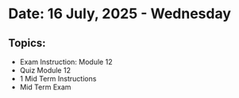 # Date: 16 July, 2025 - Wednesday

## Topics:
- Exam Instruction: Module 12
- Quiz Module 12
- 1 Mid Term Instructions
- Mid Term Exam